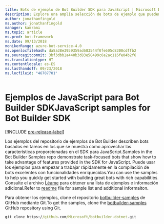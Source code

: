 ```yaml
---
title: Bots de ejemplo de Bot Builder SDK para JavaScript | Microsoft Docs
description: Explore una amplia selección de bots de ejemplo que pueden ayudarle a comenzar a desarrollar bots con Bot Builder SDK para JavaScript.
author: jonathanfingold
ms.author: jonathanfingold
manager: kamrani
ms.topic: article
ms.prod: bot-framework
ms.date: 09/13/2018
monikerRange: azure-bot-service-4.0
ms.openlocfilehash: da8a38e3959359ad683544f0fe605c8300cdffb2
ms.sourcegitcommit: 3bf3dbb1a440b3d83e58499c6a2ac116fe04b2f6
ms.translationtype: HT
ms.contentlocale: es-ES
ms.lasthandoff: 09/23/2018
ms.locfileid: "46707701"
---
```

# <a name="javascript-samples-for-bot-builder-sdk"></a><span data-ttu-id="790d6-103">Ejemplos de JavaScript para Bot Builder SDK</span><span class="sxs-lookup"><span data-stu-id="790d6-103">JavaScript samples for Bot Builder SDK</span></span>
[!INCLUDE [pre-release-label](../includes/pre-release-label.md)]

<span data-ttu-id="790d6-104">Los ejemplos del repositorio de ejemplos de Bot Builder describen bots basados en tareas en los que se muestra cómo aprovechar las características proporcionadas en el SDK para JavaScript.</span><span class="sxs-lookup"><span data-stu-id="790d6-104">Samples in the Bot Builder Samples repo demonstrate task-focused bots that show how to take advantage of features provided in the SDK for JavaScript.</span></span> <span data-ttu-id="790d6-105">Puede usar los ejemplos para empezar a trabajar rápidamente en la compilación de bots excelentes con funcionalidades enriquecidas.</span><span class="sxs-lookup"><span data-stu-id="790d6-105">You can use the samples to help you quickly get started with building great bots with rich capabilities.</span></span> <span data-ttu-id="790d6-106">Consulte el archivo [Léame](https://github.com/Microsoft/BotBuilder-Samples/blob/master/README.md) para obtener una lista de ejemplos e información adicional.</span><span class="sxs-lookup"><span data-stu-id="790d6-106">Refer to [readme](https://github.com/Microsoft/BotBuilder-Samples/blob/master/README.md) file for sample list and additional informaiton.</span></span>

<span data-ttu-id="790d6-107">Para obtener los ejemplos, clone el repositorio [botbuilder-samples](https://github.com/Microsoft/botbuilder-samples) de GitHub mediante Git.</span><span class="sxs-lookup"><span data-stu-id="790d6-107">To get the samples, clone the [botbuilder-samples](https://github.com/Microsoft/botbuilder-samples) GitHub repository using Git.</span></span>
```cmd
git clone https://github.com/Microsoft/botbuilder-dotnet.git
```
